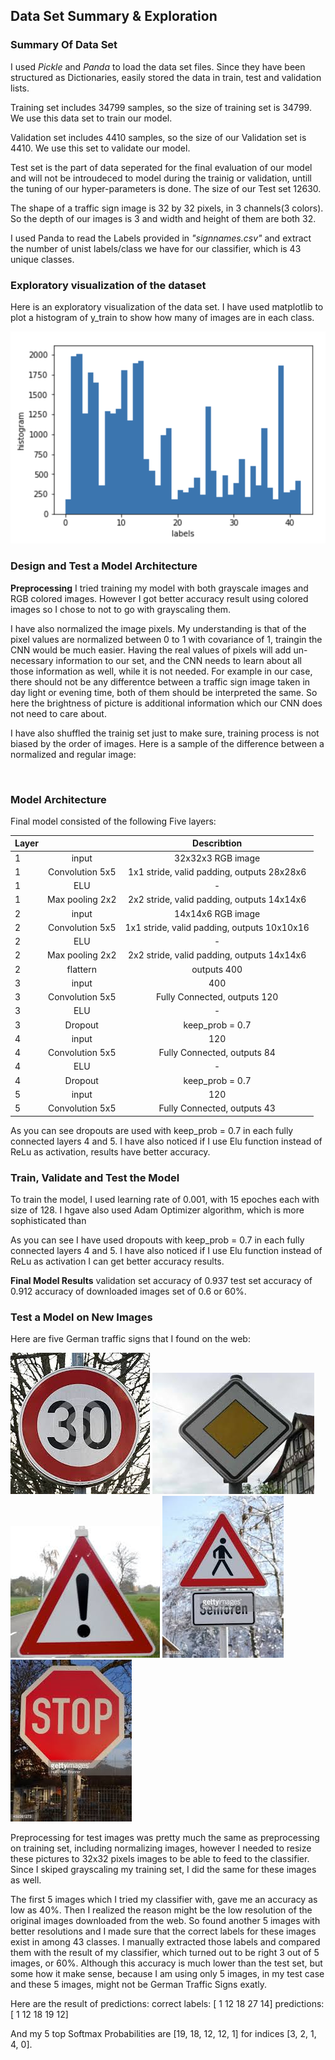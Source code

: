 ## Data Set Summary & Exploration

### Summary Of Data Set

I used *Pickle* and *Panda* to load the data set files. Since they have been structured as Dictionaries, easily stored the data in train, test and validation lists.

Training set includes 34799 samples, so the size of training set is 34799. We use this data set to train our model. 

Validation set includes 4410 samples, so the size of our Validation set is 4410. We use this set to validate our model. 

Test set is the part of data seperated for the final evaluation of our model and will not be introudeced to model during the trainig or validation, untill the tuning of our hyper-parameters is done. The size of our Test set 12630.

The shape of a traffic sign image is 32 by 32 pixels, in 3 channels(3 colors). So the depth of our images is 3 and width and height of
them are both 32.

I used Panda to read the Labels provided in *"signnames.csv"* and extract the number of unist labels/class we have for our classifier, which is 43 unique classes.

### Exploratory visualization of the dataset

Here is an exploratory visualization of the data set. I have used matplotlib to plot a histogram of y_train to show how many of images
are in each class.

![alt text](https://github.com/aramhamidi/CarND-Traffic-Sign-Classifier-Project/blob/master/image06.png)

### Design and Test a Model Architecture

**Preprocessing**
I tried training my model with both grayscale images and RGB colored images. However I got better accuracy result using colored images so I chose to not to go with grayscaling them.

I have also normalized the image pixels. My understanding is that of the pixel values are normalized between 0 to 1 with covariance of 1, traingin the CNN would be much easier. Having the real values of pixels will add un-necessary information to our set, and the CNN needs to learn about all those information as well, while it is not needed. For example in our case, there should not be any differentce between a traffic sign image taken in day light or evening time, both of them should be interpreted the same. So here the brightness of picture is additional information which our CNN does not need to care about.

I have also shuffled the trainig set just to make sure, training process is not biased by the order of images. Here is a sample of the difference between a normalized and regular image:

<image>
  
### Model Architecture

Final model consisted of the following Five layers:


|    Layer      |               | Describtion|
| ------------- |:-------------:|:-----------:|
|       1       |     input     | 32x32x3 RGB image|
|       1       |Convolution 5x5| 1x1 stride, valid padding, outputs 28x28x6 |
|       1       |      ELU      |  -                                          |
|       1       |Max pooling 2x2| 2x2 stride, valid padding, outputs 14x14x6 |
|       2       |     input     | 14x14x6 RGB image                          |
|       2       |Convolution 5x5| 1x1 stride, valid padding, outputs 10x10x16|
|       2       |      ELU      |   -                                         |
|       2       |Max pooling 2x2| 2x2 stride, valid padding, outputs 14x14x6 |
|       2       |    flattern   | outputs 400                                |
|       3       |     input     | 400                                        |
|       3       |Convolution 5x5|Fully Connected, outputs 120                |
|       3       |      ELU      |   -                                         |
|       3       |    Dropout    | keep_prob = 0.7                            |
|       4       |     input     | 120                                        |
|       4       |Convolution 5x5| Fully Connected, outputs 84                |
|       4       |      ELU      |  -                                          |
|       4       |    Dropout    | keep_prob = 0.7                            |
|       5       |     input     | 120                                        |
|       5       |Convolution 5x5| Fully Connected, outputs 43                |



As you can see dropouts are used with keep_prob = 0.7 in each fully connected layers 4 and 5. I have also noticed if I use Elu function instead of ReLu as activation, results have better accuracy.

### Train, Validate and Test the Model

To train the model, I used learning rate of 0.001, with 15 epoches each with size of 128. I hgave also used Adam Optimizer algorithm, which is more sophisticated than

As you can see I have used dropouts with keep_prob = 0.7 in each fully connected layers 4 and 5. I have also noticed if I use Elu function instead of ReLu as activation I can get better accuracy results.

**Final Model Results**
validation set accuracy of 0.937 test set accuracy of 0.912 accuracy of downloaded images set of 0.6 or 60%.

### Test a Model on New Images

Here are five German traffic signs that I found on the web:

![alt text](https://github.com/aramhamidi/CarND-Traffic-Sign-Classifier-Project/blob/master/image01.jpeg)
![alt text](https://github.com/aramhamidi/CarND-Traffic-Sign-Classifier-Project/blob/master/image02.jpeg)
![alt text](https://github.com/aramhamidi/CarND-Traffic-Sign-Classifier-Project/blob/master/image03.jpeg)
![alt text](https://github.com/aramhamidi/CarND-Traffic-Sign-Classifier-Project/blob/master/image04.jpeg)
![alt text](https://github.com/aramhamidi/CarND-Traffic-Sign-Classifier-Project/blob/master/image05.jpeg)
         

Preprocessing for test images was pretty much the same as preprocessing on training set, including normalizing images, however I needed to resize these pictures to 32x32 pixels images to be able to feed to the classifier. Since I skiped grayscaling my training set, I did the same for these images as well.

The first 5 images which I tried my classifier with, gave me an accuracy as low as 40%. Then I realized the reason might be the low resolution of the original images downloaded from the web. So found another 5 images with better resolutions and I made sure that the correct labels for these images exist in among 43 classes. I manually extracted those labels and compared them with the result of my classifier, which turned out to be right 3 out of 5 images, or 60%. Although this accuracy is much lower than the test set, but some how it make sense, because I am using only 5 images, in my test case and these 5 images, might not be German Traffic Signs exatly.

Here are the result of predictions:
correct labels: [ 1 12 18 27 14] predictions: [ 1 12 18 19 12]

And my 5 top Softmax Probabilities are [19, 18, 12, 12, 1] for indices [3, 2, 1, 4, 0].
